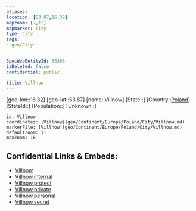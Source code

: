 ```yaml
---
aliases: 
location: [53.87,16.32]
mapzoom: [7,12] 
mapmarker: city 
type: City
tags:
- geo/City


SpocWebEntityId: 35306
isDeleted: false
confidential: public

title: Villnow
---
```

[geo-lon::16.32]
[geo-lat::53.87]
[name::Villnow]
[State::]
[Country::[Poland](geo/Continent/Europe/Poland.md)]
[StateId::]
[Population::]
[Unknown::]


```leaflet
id: Villnow
coordinates: [Villnow](geo/Continent/Europe/Poland/City/Villnow.md)
markerFile: [Villnow](geo/Continent/Europe/Poland/City/Villnow.md)
defaultZoom: 11 
maxZoom: 18
```


## Confidential Links & Embeds: 
- [Villnow](../../../../../../_public/geo/Continent/Europe/Poland/City/Villnow.md) 
- [Villnow.internal](../../../../../../_internal/geo/Continent/Europe/Poland/City/Villnow.internal.md) 
- [Villnow.protect](../../../../../../_protect/geo/Continent/Europe/Poland/City/Villnow.protect.md) 
- [Villnow.private](../../../../../../_private/geo/Continent/Europe/Poland/City/Villnow.private.md) 
- [Villnow.personal](../../../../../../_personal/geo/Continent/Europe/Poland/City/Villnow.personal.md) 
- [Villnow.secret](../../../../../../_secret/geo/Continent/Europe/Poland/City/Villnow.secret.md) 
